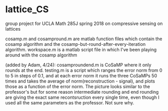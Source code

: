 # lattice_CS
group project for UCLA Math 285J spring 2018 on compressive sensing on lattices

cosamp.m and cosampround.m are matlab function files which contain the cosamp algorithm and the cosamp-but-round-after-every-iteration algorithm. workspace.m is a matlab script file in which I've been playing around with the cosamp algorithm

(added by Adam, 4/24): cosamproundend.m is CoSaMP where it only rounds at the end.  testing.m is a script which ranges the error norm from 0 to 5 in steps of 0.1, and at each error norm it runs the three CoSaMPs 50 times and takes the average of norm(reconstruction - signal), and plots those as a function of the error norm.  The picture looks similar to the professor's but for some reason intermediate rounding and end rounding are giving the exact same recontsruction every single time, even though I used all the same parameters as the professor.  Not sure why.
